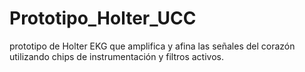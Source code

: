 # Prototipo_Holter_UCC
prototipo de Holter EKG que amplifica y afina las señales del corazón utilizando chips de instrumentación y filtros activos.
